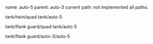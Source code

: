 name: auto-5
parent: auto-3
current path: not implemented
all paths:

  tank/twin/quad tank/auto-5

  tank/flank guard/quad tank/auto-5

  tank/flank guard/auto-3/auto-5
